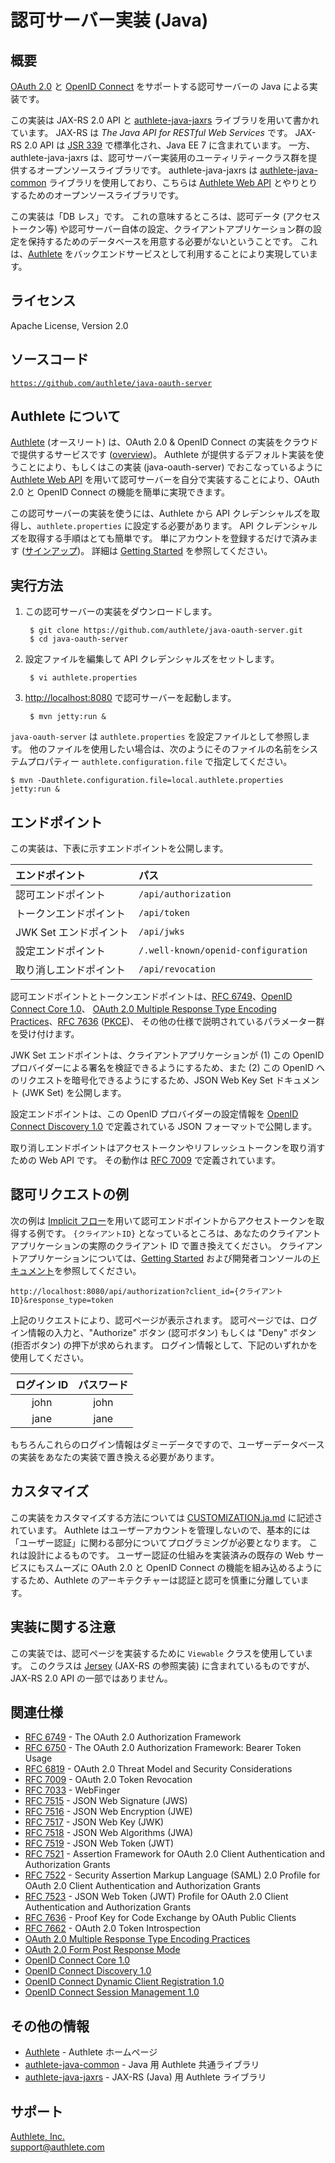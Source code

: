 認可サーバー実装 (Java)
=======================

概要
----

[OAuth 2.0][1] と [OpenID Connect][2] をサポートする認可サーバーの Java による実装です。

この実装は JAX-RS 2.0 API と [authlete-java-jaxrs][3] ライブラリを用いて書かれています。
JAX-RS は _The Java API for RESTful Web Services_ です。 JAX-RS 2.0 API は
[JSR 339][4] で標準化され、Java EE 7 に含まれています。 一方、authlete-java-jaxrs
は、認可サーバー実装用のユーティリティークラス群を提供するオープンソースライブラリです。
authlete-java-jaxrs は [authlete-java-common][5] ライブラリを使用しており、こちらは
[Authlete Web API][6] とやりとりするためのオープンソースライブラリです。

この実装は「DB レス」です。 これの意味するところは、認可データ (アクセストークン等)
や認可サーバー自体の設定、クライアントアプリケーション群の設定を保持するためのデータベースを用意する必要がないということです。
これは、[Authlete][7] をバックエンドサービスとして利用することにより実現しています。


ライセンス
----------

  Apache License, Version 2.0


ソースコード
------------

  <code>https://github.com/authlete/java-oauth-server</code>


Authlete について
-----------------

[Authlete][7] (オースリート) は、OAuth 2.0 & OpenID Connect
の実装をクラウドで提供するサービスです ([overview][8])。 Authlete
が提供するデフォルト実装を使うことにより、もしくはこの実装 (java-oauth-server)
でおこなっているように [Authlete Web API][6]
を用いて認可サーバーを自分で実装することにより、OAuth 2.0 と OpenID Connect
の機能を簡単に実現できます。

この認可サーバーの実装を使うには、Authlete から API
クレデンシャルズを取得し、`authlete.properties` に設定する必要があります。
API クレデンシャルズを取得する手順はとても簡単です。
単にアカウントを登録するだけで済みます ([サインアップ][9])。
詳細は [Getting Started][10] を参照してください。


実行方法
--------

1. この認可サーバーの実装をダウンロードします。

        $ git clone https://github.com/authlete/java-oauth-server.git
        $ cd java-oauth-server

2. 設定ファイルを編集して API クレデンシャルズをセットします。

        $ vi authlete.properties

3. [http://localhost:8080][38] で認可サーバーを起動します。

        $ mvn jetty:run &

`java-oauth-server` は `authlete.properties` を設定ファイルとして参照します。
他のファイルを使用したい場合は、次のようにそのファイルの名前をシステムプロパティー
`authlete.configuration.file` で指定してください。

    $ mvn -Dauthlete.configuration.file=local.authlete.properties jetty:run &


エンドポイント
--------------

この実装は、下表に示すエンドポイントを公開します。

| エンドポイント         | パス                                |
|:-----------------------|:------------------------------------|
| 認可エンドポイント     | `/api/authorization`                |
| トークンエンドポイント | `/api/token`                        |
| JWK Set エンドポイント | `/api/jwks`                         |
| 設定エンドポイント     | `/.well-known/openid-configuration` |
| 取り消しエンドポイント | `/api/revocation`                   |

認可エンドポイントとトークンエンドポイントは、[RFC 6749][1]、[OpenID Connect Core 1.0][13]、
[OAuth 2.0 Multiple Response Type Encoding Practices][33]、[RFC 7636][14] ([PKCE][15])、
その他の仕様で説明されているパラメーター群を受け付けます。

JWK Set エンドポイントは、クライアントアプリケーションが (1) この OpenID
プロバイダーによる署名を検証できるようにするため、また (2) この OpenID
へのリクエストを暗号化できるようにするため、JSON Web Key Set ドキュメント
(JWK Set) を公開します。

設定エンドポイントは、この OpenID プロバイダーの設定情報を
[OpenID Connect Discovery 1.0][35] で定義されている JSON フォーマットで公開します。

取り消しエンドポイントはアクセストークンやリフレッシュトークンを取り消すための
Web API です。 その動作は [RFC 7009][21] で定義されています。


認可リクエストの例
------------------

次の例は [Implicit フロー][16]を用いて認可エンドポイントからアクセストークンを取得する例です。
`{クライアントID}` となっているところは、あなたのクライアントアプリケーションの実際のクライアント
ID で置き換えてください。 クライアントアプリケーションについては、[Getting Started][10]
および開発者コンソールの[ドキュメント][17]を参照してください。

    http://localhost:8080/api/authorization?client_id={クライアントID}&response_type=token

上記のリクエストにより、認可ページが表示されます。
認可ページでは、ログイン情報の入力と、"Authorize" ボタン (認可ボタン) もしくは "Deny" ボタン
(拒否ボタン) の押下が求められます。 ログイン情報として、下記のいずれかを使用してください。


| ログイン ID | パスワード |
|:-----------:|:----------:|
|     john    |    john    |
|     jane    |    jane    |

もちろんこれらのログイン情報はダミーデータですので、ユーザーデータベースの実装をあなたの実装で置き換える必要があります。


カスタマイズ
------------

この実装をカスタマイズする方法については [CUSTOMIZATION.ja.md][39] に記述されています。
Authlete はユーザーアカウントを管理しないので、基本的には「ユーザー認証」に関わる部分についてプログラミングが必要となります。
これは設計によるものです。 ユーザー認証の仕組みを実装済みの既存の Web
サービスにもスムーズに OAuth 2.0 と OpenID Connect の機能を組み込めるようにするため、Authlete
のアーキテクチャーは認証と認可を慎重に分離しています。


実装に関する注意
----------------

この実装では、認可ページを実装するために `Viewable` クラスを使用しています。
このクラスは [Jersey][18] (JAX-RS の参照実装) に含まれているものですが、JAX-RS
2.0 API の一部ではありません。


関連仕様
--------

- [RFC 6749][1] - The OAuth 2.0 Authorization Framework
- [RFC 6750][19] - The OAuth 2.0 Authorization Framework: Bearer Token Usage
- [RFC 6819][20] - OAuth 2.0 Threat Model and Security Considerations
- [RFC 7009][21] - OAuth 2.0 Token Revocation
- [RFC 7033][22] - WebFinger
- [RFC 7515][23] - JSON Web Signature (JWS)
- [RFC 7516][24] - JSON Web Encryption (JWE)
- [RFC 7517][25] - JSON Web Key (JWK)
- [RFC 7518][26] - JSON Web Algorithms (JWA)
- [RFC 7519][27] - JSON Web Token (JWT)
- [RFC 7521][28] - Assertion Framework for OAuth 2.0 Client Authentication and Authorization Grants
- [RFC 7522][29] - Security Assertion Markup Language (SAML) 2.0 Profile for OAuth 2.0 Client Authentication and Authorization Grants
- [RFC 7523][30] - JSON Web Token (JWT) Profile for OAuth 2.0 Client Authentication and Authorization Grants
- [RFC 7636][31] - Proof Key for Code Exchange by OAuth Public Clients
- [RFC 7662][32] - OAuth 2.0 Token Introspection
- [OAuth 2.0 Multiple Response Type Encoding Practices][33]
- [OAuth 2.0 Form Post Response Mode][34]
- [OpenID Connect Core 1.0][13]
- [OpenID Connect Discovery 1.0][35]
- [OpenID Connect Dynamic Client Registration 1.0][36]
- [OpenID Connect Session Management 1.0][37]


その他の情報
------------

- [Authlete][7] - Authlete ホームページ
- [authlete-java-common][5] - Java 用 Authlete 共通ライブラリ
- [authlete-java-jaxrs][3] - JAX-RS (Java) 用 Authlete ライブラリ


サポート
--------

[Authlete, Inc.](https://www.authlete.com/)<br/>
support@authlete.com


[1]: http://tools.ietf.org/html/rfc6749
[2]: http://openid.net/connect/
[3]: https://github.com/authlete/authlete-java-jaxrs
[4]: https://jcp.org/en/jsr/detail?id=339
[5]: https://github.com/authlete/authlete-java-common
[6]: https://www.authlete.com/documents/apis
[7]: https://www.authlete.com/
[8]: https://www.authlete.com/documents/overview
[9]: https://so.authlete.com/accounts/signup
[10]: https://www.authlete.com/documents/getting_started
[11]: http://tools.ietf.org/html/rfc6749#section-3.1
[12]: http://tools.ietf.org/html/rfc6749#section-3.2
[13]: http://openid.net/specs/openid-connect-core-1_0.html
[14]: http://tools.ietf.org/html/rfc7636
[15]: https://www.authlete.com/documents/article/pkce
[16]: http://tools.ietf.org/html/rfc6749#section-4.2
[17]: https://www.authlete.com/documents/cd_console
[18]: https://jersey.java.net/
[19]: http://tools.ietf.org/html/rfc6750
[20]: http://tools.ietf.org/html/rfc6819
[21]: http://tools.ietf.org/html/rfc7009
[22]: http://tools.ietf.org/html/rfc7033
[23]: http://tools.ietf.org/html/rfc7515
[24]: http://tools.ietf.org/html/rfc7516
[25]: http://tools.ietf.org/html/rfc7517
[26]: http://tools.ietf.org/html/rfc7518
[27]: http://tools.ietf.org/html/rfc7519
[28]: http://tools.ietf.org/html/rfc7521
[29]: http://tools.ietf.org/html/rfc7522
[30]: http://tools.ietf.org/html/rfc7523
[31]: http://tools.ietf.org/html/rfc7636
[32]: http://tools.ietf.org/html/rfc7662
[33]: http://openid.net/specs/oauth-v2-multiple-response-types-1_0.html
[34]: http://openid.net/specs/oauth-v2-form-post-response-mode-1_0.html
[35]: http://openid.net/specs/openid-connect-discovery-1_0.html
[36]: http://openid.net/specs/openid-connect-registration-1_0.html
[37]: http://openid.net/specs/openid-connect-session-1_0.html
[38]: http://localhost:8080
[39]: doc/CUSTOMIZATION.ja.md

